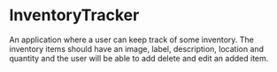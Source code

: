 # InventoryTracker

An application where a user can keep track of some inventory. 
The inventory items should have an image, label, description, location and quantity and the user will be able to add delete and edit an added item.
